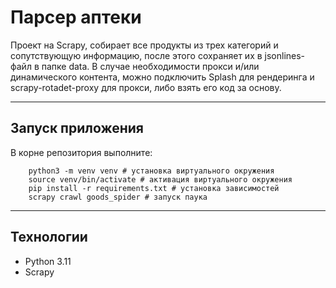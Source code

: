 # Парсер аптеки
Проект на Scrapy, собирает все продукты из трех категорий и сопутствующую информацию,
после этого сохраняет их в jsonlines-файл в папке data.
В случае необходимости прокси и/или динамического контента,
можно подключить Splash для рендеринга и scrapy-rotadet-proxy для прокси,
либо взять его код за основу.

---
## Запуск приложения
В корне репозитория выполните:
```
    python3 -m venv venv # установка виртуального окружения
    source venv/bin/activate # активация виртуального окружения
    pip install -r requirements.txt # установка зависимостей
    scrapy crawl goods_spider # запуск паука
```
---

## Технологии

- Python 3.11
- Scrapy